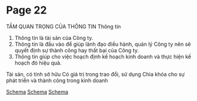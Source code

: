 # Page 22


TẦM QUAN TRỌNG CỦA THÔNG TIN Thông tin
1. Thông tin là tài sản của Công ty.
2. Thông tin là đầu vào để giúp lãnh đạo điều hành, quản lý Công ty nên sẽ quyết định sự thành công hay thất bại của Công ty.
3.  Thông tin giúp cho việc hoạch định kế hoạch kinh doanh và thực hiện kế hoạch đó hiệu quả.

Tài sản, có tính sở hữu Có giá trị trong trao đổi, sử dụng Chìa khóa cho sự phát triển và thành công trong kinh doanh

[Schema](page_22_img_0.png)
[Schema](page_22_img_1.png)
[Schema](page_22_img_2.png)
